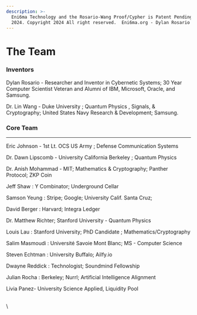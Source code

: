 ```yaml
---
description: >-
  Eni6ma Technology and the Rosario-Wang Proof/Cypher is Patent Pending. USPTO
  2024. Copyright 2024 All right reserved.  Eni6ma.org - Dylan Rosario
---
```


# The Team

### Inventors

Dylan Rosario - Researcher and Inventor in Cybernetic Systems; 30 Year Computer Scientist Veteran and Alumni of IBM, Microsoft, Oracle, and Samsung. &#x20;

Dr. Lin Wang - Duke University ; Quantum Physics , Signals, & Cryptography; United States Navy Research & Development; Samsung.

### **Core Team**

***

Eric Johnson - 1st Lt.  OCS US Army ; Defense Communication Systems&#x20;

Dr. Dawn Lipscomb - University California Berkeley ; Quantum Physics

Dr. Anish Mohammad - MIT; Mathematics & Cryptography; Panther Protocol; ZKP Coin

Jeff Shaw : Y Combinator; Underground Cellar

Samson Yeung : Stripe; Google; University Calif. Santa Cruz;&#x20;

David Berger : Harvard; Integra Ledger

Dr. Matthew Richter; Stanford University - Quantum Physics

Louis Lau : Stanford University;  PhD Candidate ; Mathematics/Cryptography

Salim Masmoudi : Université Savoie Mont Blanc; MS - Computer Science

Steven Echtman : University Buffalo; AiIfy.io

Dwayne Reddick : Technologist; Soundmind Fellowship&#x20;

Julian Rocha : Berkeley; Nurrl; Artificial Intelligence Alignment

Livia Panez- University Science Applied, Liquidity Pool

\
\



